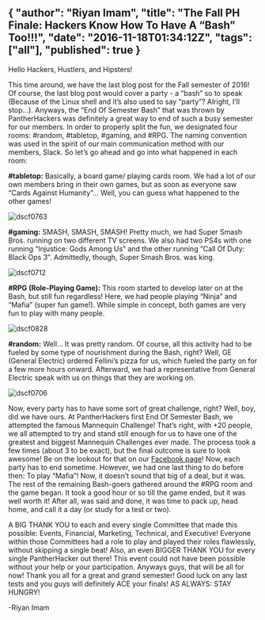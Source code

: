 {
  "author": "Riyan Imam",
  "title": "The Fall PH Finale: Hackers Know How To Have A “Bash” Too!!!",
  "date": "2016-11-18T01:34:12Z",
  "tags": ["all"],
  "published": true
}
---
Hello Hackers, Hustlers, and Hipsters!

This time around, we have the last blog post for the Fall semester of 2016! Of course, the last blog post would cover a party - a “bash” so to speak (Because of the Linux shell and it’s also used to say “party”? Alright, I’ll stop…). Anyways, the “End Of Semester Bash” that was thrown by PantherHackers was definitely a great way to end of such a busy semester for our members. In order to properly split the fun, we designated four rooms: #random, #tabletop, #gaming, and #RPG. The naming convention was used in the spirit of our main communication method with our members, Slack. So let’s go ahead and go into what happened in each room:

**\#tabletop:**
Basically, a board game/ playing cards room. We had a lot of our own members bring in their own games, but as soon as everyone saw “Cards Against Humanity”... Well, you can guess what happened to the other games!

![dscf0763](http://imgur.com/nZZS7MW)

**\#gaming:**
SMASH, SMASH, SMASH! Pretty much, we had Super Smash Bros. running on two different TV screens. We also had two PS4s with one running “Injustice: Gods Among Us” and the other running “Call Of Duty: Black Ops 3”. Admittedly, though, Super Smash Bros. was king.

![dscf0712](http://imgur.com/MhNT1ZR)

 **\#RPG (Role-Playing Game):**
 This room started to develop later on at the Bash, but still fun regardless! Here, we had people playing “Ninja” and “Mafia” (super fun game!). While simple in concept, both games are very fun to play with many people.

 ![dscf0828](http://imgur.com/ZFN82OP)

 **\#random:**
 Well… It was pretty random. Of course, all this activity had to be fueled by some type of nourishment during the Bash, right? Well, GE (General Electric) ordered Fellini’s pizza for us, which fueled the party on for a few more hours onward. Afterward, we had a representative from General Electric speak with us on things that they are working on.

 ![dscf0706](http://imgur.com/PS2YnLc)

 Now, every party has to have some sort of great challenge, right? Well, boy, did we have ours. At PantherHackers first End Of Semester Bash, we attempted the famous Mannequin Challenge! That’s right, with +20 people, we all attempted to try and stand still enough for us to have one of the greatest and biggest Mannequin Challenges ever made. The process took a few times (about 3 to be exact), but the final outcome is sure to look awesome! Be on the lookout for that on our [Facebook page](https://www.facebook.com/PantherHackers/?fref=ts)!  Now, each party has to end sometime. However, we had one last thing to do before then: To play “Mafia”! Now, it doesn’t sound that big of a deal, but it was. The rest of the remaining Bash-goers gathered around the #RPG room and the game began. It took a good hour or so till the game ended, but it was well worth it! After all, was said and done, it was time to pack up, head home, and call it a day (or study for a test or two).  

 A BIG THANK YOU to each and every single Committee that made this possible: Events, Financial, Marketing, Technical, and Executive! Everyone within those Committees had a role to play and played their roles flawlessly, without skipping a single beat! Also, an even BIGGER THANK YOU for every single PantherHacker out there! This event could not have been possible without your help or your participation. Anyways guys, that will be all for now! Thank you all for a great and grand semester! Good luck on any last tests and you guys will definitely ACE your finals! AS ALWAYS: STAY HUNGRY!

 -Riyan Imam
